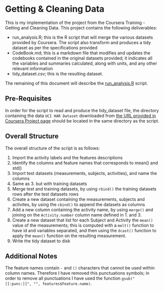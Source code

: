 Getting & Cleaning Data
=======================

This is my implementation of the project from the Coursera Training - Getting and Cleaning Data.  This project contains the following deliverables:
* run_analysis.R; this is the R script that will merge the various datasets provided by Coursera. The script also transform and produces a tidy dataset as per the specifications provided
* CodeBook.md; this is a markdown file that modifies and updates the codebooks contained in the original datasets provided; it indicates all the variables and summaries calculated, along with units, and any other relevant information 
* tidy_dataset.csv; this is the resulting dataset.

The remaining of this document will describe the [run_analysis.R](run_analysis.R) script.

Pre-Requisites
--------------
In order for the script to read and produce the tidy_dataset file, the directory containing the data `UCI HAR Dataset` downloaded from [the URL provided in Coursera Project page](https://d396qusza40orc.cloudfront.net/getdata%2Fprojectfiles%2FUCI%20HAR%20Dataset.zip) should be located in the same directory as the script.

Overall Structure
-----------
The overall structure of the script is as follows:
1.  Import the activity labels and the features descriptions
2.  Identify the columns and feature names that corresponds to mean() and std()
3.  Import test datasets (measurements, subjects, activities), and name the columns 
4.  Same as 3. but with training datasets
5.  Merge test and training datasets, by using `rbind()` the training datasets rows after the test datasets rows
6.  Create a new dataset containing the measurements, subjects and activites, by using the `cbind()` to append the datasets as columns
7.  Add a new column containing the activity name, by using `merge()` and joining on the `Activity.number` column name defined in 1. and 3.
8.  Create a new dataset that list for each Subject and Activity the `mean()` value of the measurements; this is computed with a `melt()` function to have id and variables separated, and then using the `dcast()` function to apply the `mean()` function on the resulting measurement.
9.  Write the tidy dataset to disk

Additional Notes
------------
The feature names contain `-` and `()` characters that cannot be used within column names. Therefore I have removed this punctuations symbols; in order to remove all punctuations I have used the function `gsub("[[:punc:]]", "", features$Feature.name)`.

